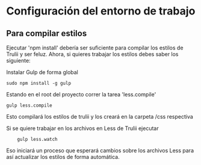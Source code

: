 

# Configuración del entorno de trabajo

## Para compilar estilos

Ejecutar 'npm install' debería ser suficiente para compilar los estilos de Trulii y ser feluz. Ahora, si quieres trabajar los estilos debes saber los siguiente:

Instalar Gulp de forma global

```
sudo npm install -g gulp
```
 
Estando en el root del proyecto correr la tarea 'less.compile'

```
gulp less.compile
```
Esto compilará los estilos de trulii y los creará en la carpeta /css respectiva

Si se quiere trabajar en los archivos en Less de Trulii ejecutar

```
    gulp less.watch 
```

Eso iniciará un proceso que esperará cambios sobre los archivos Less para así actualizar los estilos de forma automática.



